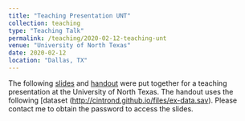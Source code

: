 ```yaml
---
title: "Teaching Presentation UNT"
collection: teaching
type: "Teaching Talk"
permalink: /teaching/2020-02-12-teaching-unt
venue: "University of North Texas"
date: 2020-02-12
location: "Dallas, TX"
---
```


The following [slides](http://cintrond.github.io/files/regression-slides.pdf) and [handout](http://cintrond.github.io/files/partialling-out.pdf) were put together for a teaching presentation at the University of North Texas. The handout uses the following [dataset (http://cintrond.github.io/files/ex-data.sav). Please contact me to obtain the password to access the slides. 


